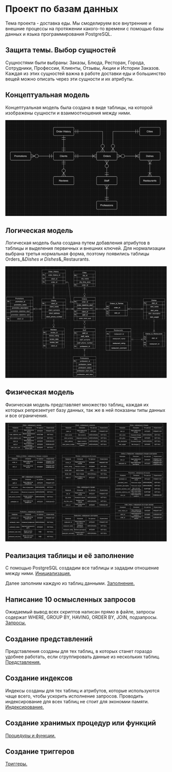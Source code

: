 # Проект по базам данных
Тема проекта - доставка еды. Мы смоделируем все внутренние и внешние процессы на протяжении какого-то времени с помощью базы данных и языка программирования PostgreSQL.

## Защита темы. Выбор сущностей
Сущностями были выбраны: Заказы, Блюда, Ресторан, Города, Сотрудники, Профессии, Клиенты, Отзывы, Акции и Истории Заказов. Каждая из этих сущностей важна в работе доставки еды и большинство вещей можно описать через эти сущности и их атрибуты.

## Концептуальная модель
Концептуальная модель была создана в виде таблицы, на которой изображены сущности и взаимоотношения между ними.

![alt text](conceptual.png)

## Логическая модель
Логическая модель была создана путем добавления атрибутов в таблицы и выделения первичных и внешних ключей. Для нормализации выбрана третья нормальная форма, поэтому появились таблицы Orders_&_Dishes и Dishes_&_Restaurants.

![alt text](logical.png)

## Физическая модель 
Физическая модель представляет множество таблиц, каждая их которых репрезентует базу данных, так же в ней показаны типы данных и все ограничения.

![alt text](physical.png)

## Реализация таблицы и её заполнение
С помощью PostgreSQL создадим все таблицы и зададим отношение между ними. [Инициализация.](init.sql)

Далее заполним каждую из таблиц данными. [Заполнение.](insert.sql)

## Написание 10 осмысленных запросов
Ожидаемый вывод всех скриптов написан прямо в файле, запросы содержат WHERE, GROUP BY, HAVING, ORDER BY, JOIN, подзапросы. [Запросы.](queries.sql)

## Создание представлений
Представления созданы для тех таблиц, в которых станет гораздо удобнее работать, если сгруппировать данные из нескольких таблиц. [Представления.](view.sql)

## Создание индексов
Индексы созданы для тех таблиц и атрибутов, которые используются чаще всего, чтобы ускорить исполнение запросов. Проводить индексирование для всех таблиц не стоит для экономии памяти. [Индексирование.](index.sql)

## Создание хранимых процедур или функций
[Процедуры и функции.](functions_procedures.sql)

## Создание триггеров
[Триггеры.](triggers.sql)

